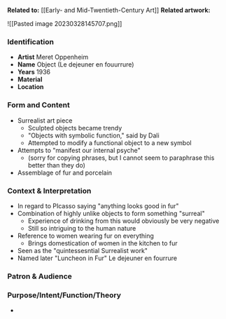 **Related to:** [[Early- and Mid-Twentieth-Century Art]]
**Related artwork:** 

![[Pasted image 20230328145707.png]]

### Identification
- **Artist** Meret Oppenheim
- **Name** Object (Le dejeuner en fouurrure)
- **Years** 1936
- **Material** 
- **Location** 

### Form and Content
- Surrealist art piece
	-  Sculpted objects became trendy
	- "Objects with symbolic function," said by Dali
	- Attempted to modify a functional object to a new symbol
- Attempts to "manifest our internal psyche"
	- (sorry for copying phrases, but I cannot seem to paraphrase this better than they do)
- Assemblage of fur and porcelain

### Context & Interpretation
- In regard to PIcasso saying "anything looks good in fur"
- Combination of highly unlike objects to form something "surreal"
	- Experience of drinking from this would obviously be very negative
	- Still so intriguing to the human nature
- Reference to women wearing fur on everything
	- Brings domestication of women in the kitchen to fur
- Seen as the "quintessesntial Surrealist work"
- Named later "Luncheon in Fur" Le dejeuner en fourrure

### Patron & Audience


### Purpose/Intent/Function/Theory
- 